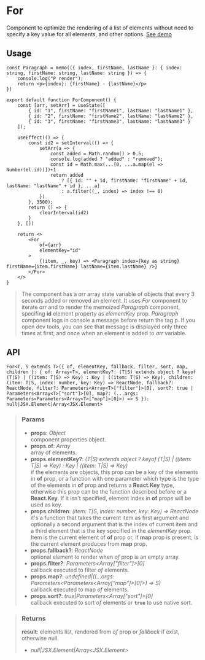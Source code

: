 # For
Component to optimize the rendering of a list of elements without need to specify a key value for all elements, and other options. [See demo](https://react-tools.ndria.dev/#/components/For)

## Usage

```tsx
const Paragraph = memo(({ index, firstName, lastName }: { index: string, firstName: string, lastName: string }) => {
	console.log("P render");
	return <p>{index}: {firstName} - {lastName}</p>
})

export default function ForComponent() {
	const [arr, setArr] = useState([
		{ id: "1", firstName: "firstName1", lastName: "lastName1" },
		{ id: "2", firstName: "firstName2", lastName: "lastName2" },
		{ id: "3", firstName: "firstName3", lastName: "lastName3" }
	]);

	useEffect(() => {
		const id2 = setInterval(() => {
			setArr(a => {
				const added = Math.random() > 0.5;
				console.log(added ? "added" : "removed");
				const id = Math.max(...[0, ...a.map(el => Number(el.id))])+1
				return added
					? [{ id: "" + id, firstName: "firstName" + id, lastName: "lastName" + id }, ...a]
					: a.filter((_, index) => index !== 0)
			})
		}, 3500);
		return () => {
			clearInterval(id2)
		}
	}, [])

	return <>
		<For
			of={arr}
			elementKey="id"
		>
			{(item, _, key) => <Paragraph index={key as string} firstName={item.firstName} lastName={item.lastName} />}
		</For>
	</>
}
```

> The component has a _arr_ array state variable of objects that every 3 seconds added or removed an element. It uses _For_ component to iterate _arr_ and to render the memoized _Paragraph_ component, specifing __id__ element property as _elementKey_ prop. _Paragraph_ component logs in console a message before return the tag p. If you open dev tools, you can see that message is displayed only three times at first, and once when an element is added to _arr_ variable.


## API

```tsx
For<T, S extends T>({ of, elementKey, fallback, filter, sort, map, children }: { of: Array<T>, elementKey?: (T|S) extends object ? keyof (T|S) | ((item: T|S) => Key) : Key | ((item: T|S) => Key), children: (item: T|S, index: number, key: Key) => ReactNode, fallback?: ReactNode, filter?: Parameters<Array<T>["filter"]>[0], sort?: true | Parameters<Array<T>["sort"]>[0], map?: (...args: Parameters<Parameters<Array<T>["map"]>[0]>) => S }): null|JSX.Element|Array<JSX.Element>
```


> ### Params
>
> - __props__: _Object_  
component properties object.
> - __props.of__: _Array<T>_  
array of elements.
> - __props.elementKey?__: _(T|S) extends object ? keyof (T|S) | ((item: T|S) => Key) : Key | ((item: T|S) => Key)_  
if the elements are objects, this prop can be a key of the elements in __of__ prop, or a function with one parameter which type is the type of the elements in __of__ prop and returns a __React.Key__ type, otherwise this prop can be the function described before or a __React.Key__. If it isn't specified, element index in __of__ props will be used as key.
> - __props.children__: _(item: T|S, index: number, key: Key) => ReactNode_  
it's a function that takes the current item as first argument and optionally a second argument that is the index of current item and a third element that is the key specified in the _elementKey_ prop. Item is the current element of __of__ prop or, if __map__ prop is present, is the current element produces from __map__ prop.
> - __props.fallback?__: _ReactNode_  
optional element to render when _of_ prop is an empty array.
> - __props.filter?__: _Parameters<Array<T>["filter"]>[0]_  
callback executed to filter _of_ elements.
> - __props.map?__: _undefined|((...args: Parameters<Parameters<Array<T>["map"]>[0]>) => S)_  
callback executed to map _of_ elements.
> - __props.sort?__: _true|Parameters<Array<T>["sort"]>[0]_  
callback executed to sort _of_ elements or __`true`__ to use native sort.
>



> ### Returns
>
> __result__: elements list, rendered from _of_ prop or _fallback_ if exist, otherwise null.
> - _null|JSX.Element|Array<JSX.Element>_  
>
